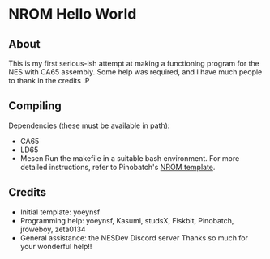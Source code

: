 # NROM Hello World

## About
This is my first serious-ish attempt at making a functioning program for the NES with CA65 assembly. Some help was required, and I have much people to thank in the credits :P

## Compiling
Dependencies (these must be available in path):
- CA65
- LD65
- Mesen
Run the makefile in a suitable bash environment. For more detailed instructions, refer to Pinobatch's [NROM template](https://github.com/pinobatch/nrom-template).

## Credits
- Initial template: yoeynsf
- Programming help: yoeynsf, Kasumi, studsX, Fiskbit, Pinobatch, jroweboy, zeta0134
- General assistance: the NESDev Discord server
Thanks so much for your wonderful help!!
